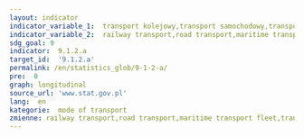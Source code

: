 ```yaml
---
layout: indicator
indicator_variable_1:  transport kolejowy,transport samochodowy,transport morski,śródlądowy transport wodny,transport lotniczy
indicator_variable_2:  railway transport,road transport,maritime transport fleet,transport by inland waterway fleet,air transport
sdg_goal: 9
indicator:  9.1.2.a
target_id:  '9.1.2.a'
permalink: /en/statistics_glob/9-1-2-a/
pre:  0
graph: longitudinal
source_url: 'www.stat.gov.pl'
lang:  en
kategorie:  mode of transport
zmienne: railway transport,road transport,maritime transport fleet,transport by inland waterway fleet,air transport
---
```

